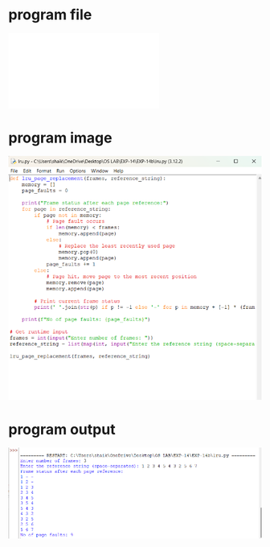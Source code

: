 # program file 
![program file](lru.py) 

# program image 
![program image](lru_program.png)

# program output 
![program output](lru_output.png)
